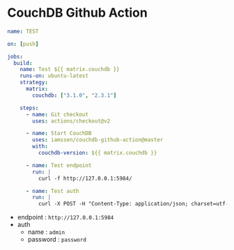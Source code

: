 # CouchDB Github Action

```yaml
name: TEST

on: [push]

jobs:
  build:
    name: Test ${{ matrix.couchdb }}
    runs-on: ubuntu-latest
    strategy:
      matrix:
        couchdb: ["3.1.0", "2.3.1"]

    steps:
      - name: Git checkout
        uses: actions/checkout@v2

      - name: Start CouchDB
        uses: iamssen/couchdb-github-action@master
        with:
          couchdb-version: ${{ matrix.couchdb }}

      - name: Test endpoint
        run: |
          curl -f http://127.0.0.1:5984/

      - name: Test auth
        run: |
          curl -X POST -H "Content-Type: application/json; charset=utf-8" -d '{"name": "admin", "password": "password"}' http://127.0.0.1:5984/_session
```

- endpoint : `http://127.0.0.1:5984`
- auth
  - name : `admin`
  - password : `password`
